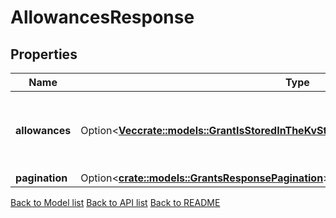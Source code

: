 # AllowancesResponse

## Properties

Name | Type | Description | Notes
------------ | ------------- | ------------- | -------------
**allowances** | Option<[**Vec<crate::models::GrantIsStoredInTheKvStoreToRecordAGrantWithFullContext1>**](Grant_is_stored_in_the_KVStore_to_record_a_grant_with_full_context_1.md)> | allowances are allowance's granted for grantee by granter. | [optional]
**pagination** | Option<[**crate::models::GrantsResponsePagination**](Grants_response_pagination.md)> |  | [optional]

[Back to Model list](../README.md#documentation-for-models) [Back to API list](../README.md#documentation-for-api-endpoints) [Back to README](../README.md)


